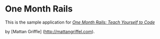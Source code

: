 # One Month Rails

This is the sample application for 
[*One Month Rails: Teach Yourself to Code*](http://onemonthrails.com)

by [Mattan Griffle] (http://mattangriffel.com).
